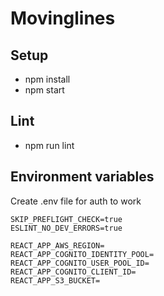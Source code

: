 # Movinglines

## Setup

- npm install
- npm start

## Lint
 - npm run lint

 ## Environment variables
 Create .env file for auth to work
 ```
SKIP_PREFLIGHT_CHECK=true
ESLINT_NO_DEV_ERRORS=true

REACT_APP_AWS_REGION=
REACT_APP_COGNITO_IDENTITY_POOL=
REACT_APP_COGNITO_USER_POOL_ID=
REACT_APP_COGNITO_CLIENT_ID=
REACT_APP_S3_BUCKET=
```
